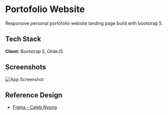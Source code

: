 
# Portofolio Website

Responsive personal porfofolio website landing page build with bootstrap 5.

## Tech Stack

**Client:** Bootstrap 5, GlideJS


## Screenshots

![App Screenshot](https://github.com/katzura1/portoflio-boostrap-5/blob/main/assets/screenshot/screenshot.png?raw=true)


## Reference Design

 - [Figma - Caleb Nyong](https://www.figma.com/community/file/1160861462615915842)

